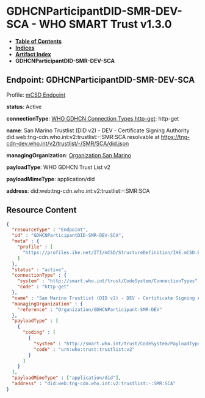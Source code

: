 # GDHCNParticipantDID-SMR-DEV-SCA - WHO SMART Trust v1.3.0

* [**Table of Contents**](toc.md)
* [**Indices**](indices.md)
* [**Artifact Index**](artifacts.md)
* **GDHCNParticipantDID-SMR-DEV-SCA**

## Endpoint: GDHCNParticipantDID-SMR-DEV-SCA

Profile: [mCSD Endpoint](https://profiles.ihe.net/ITI/mCSD/4.0.0/StructureDefinition-IHE.mCSD.Endpoint.html)

**status**: Active

**connectionType**: [WHO GDHCN Connection Types http-get](CodeSystem-ConnectionTypes.md#ConnectionTypes-http-get): http-get

**name**: San Marino Trustlist (DID v2) - DEV - Certificate Signing Authority did:web:tng-cdn.who.int:v2:trustlist:-:SMR:SCA resolvable at https://tng-cdn-dev.who.int/v2/trustlist/-/SMR/SCA/did.json

**managingOrganization**: [Organization San Marino](Organization-GDHCNParticipant-SMR-DEV.md)

**payloadType**: WHO GDHCN Trust List v2

**payloadMimeType**: application/did

**address**: did:web:tng-cdn.who.int:v2:trustlist:-:SMR:SCA



## Resource Content

```json
{
  "resourceType" : "Endpoint",
  "id" : "GDHCNParticipantDID-SMR-DEV-SCA",
  "meta" : {
    "profile" : [
      "https://profiles.ihe.net/ITI/mCSD/StructureDefinition/IHE.mCSD.Endpoint"
    ]
  },
  "status" : "active",
  "connectionType" : {
    "system" : "http://smart.who.int/trust/CodeSystem/ConnectionTypes",
    "code" : "http-get"
  },
  "name" : "San Marino Trustlist (DID v2) - DEV - Certificate Signing Authority\ndid:web:tng-cdn.who.int:v2:trustlist:-:SMR:SCA\nresolvable at https://tng-cdn-dev.who.int/v2/trustlist/-/SMR/SCA/did.json",
  "managingOrganization" : {
    "reference" : "Organization/GDHCNParticipant-SMR-DEV"
  },
  "payloadType" : [
    {
      "coding" : [
        {
          "system" : "http://smart.who.int/trust/CodeSystem/PayloadTypes",
          "code" : "urn:who:trust:trustlist:v2"
        }
      ]
    }
  ],
  "payloadMimeType" : ["application/did"],
  "address" : "did:web:tng-cdn.who.int:v2:trustlist:-:SMR:SCA"
}

```
